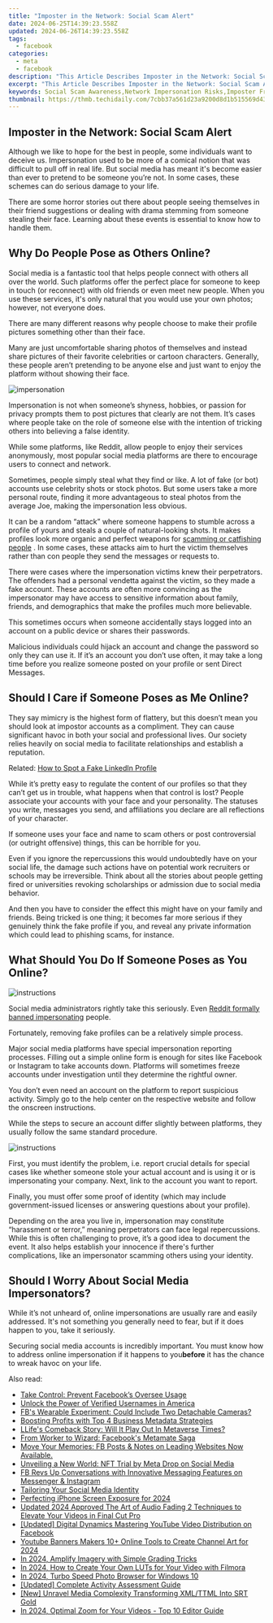 ```yaml
---
title: "Imposter in the Network: Social Scam Alert"
date: 2024-06-25T14:39:23.558Z
updated: 2024-06-26T14:39:23.558Z
tags:
  - facebook
categories:
  - meta
  - facebook
description: "This Article Describes Imposter in the Network: Social Scam Alert"
excerpt: "This Article Describes Imposter in the Network: Social Scam Alert"
keywords: Social Scam Awareness,Network Impersonation Risks,Imposter Fraud Prevention,Network Security Threats,Social Engineering Scams,Cybersecurity Imposters,Social Media Phishing Alerts
thumbnail: https://thmb.techidaily.com/7cbb37a561d23a9200d8d1b515569d43214c3157eaf7507ac4a1589610732acc.jpg
---
```


## Imposter in the Network: Social Scam Alert

 Although we like to hope for the best in people, some individuals want to deceive us. Impersonation used to be more of a comical notion that was difficult to pull off in real life. But social media has meant it's become easier than ever to pretend to be someone you’re not. In some cases, these schemes can do serious damage to your life.

 There are some horror stories out there about people seeing themselves in their friend suggestions or dealing with drama stemming from someone stealing their face. Learning about these events is essential to know how to handle them.

## Why Do People Pose as Others Online?

 Social media is a fantastic tool that helps people connect with others all over the world. Such platforms offer the perfect place for someone to keep in touch (or reconnect) with old friends or even meet new people. When you use these services, it's only natural that you would use your own photos; however, not everyone does.

 There are many different reasons why people choose to make their profile pictures something other than their face.

 Many are just uncomfortable sharing photos of themselves and instead share pictures of their favorite celebrities or cartoon characters. Generally, these people aren’t pretending to be anyone else and just want to enjoy the platform without showing their face.

![impersonation](https://static1.makeuseofimages.com/wordpress/wp-content/uploads/2021/04/pexels-thomas-vanhaecht-92129.jpg)

 Impersonation is not when someone’s shyness, hobbies, or passion for privacy prompts them to post pictures that clearly are not them. It’s cases where people take on the role of someone else with the intention of tricking others into believing a false identity.

 While some platforms, like Reddit, allow people to enjoy their services anonymously, most popular social media platforms are there to encourage users to connect and network.

 Sometimes, people simply steal what they find or like. A lot of fake (or bot) accounts use celebrity shots or stock photos. But some users take a more personal route, finding it more advantageous to steal photos from the average Joe, making the impersonation less obvious.

 It can be a random “attack” where someone happens to stumble across a profile of yours and steals a couple of natural-looking shots. It makes profiles look more organic and perfect weapons for [scamming or catfishing people](https://www.makeuseof.com/what-does-catfish-mean/) . In some cases, these attacks aim to hurt the victim themselves rather than con people they send the messages or requests to.

 There were cases where the impersonation victims knew their perpetrators. The offenders had a personal vendetta against the victim, so they made a fake account. These accounts are often more convincing as the impersonator may have access to sensitive information about family, friends, and demographics that make the profiles much more believable.

 This sometimes occurs when someone accidentally stays logged into an account on a public device or shares their passwords.

 Malicious individuals could hijack an account and change the password so only they can use it. If it’s an account you don’t use often, it may take a long time before you realize someone posted on your profile or sent Direct Messages.

## Should I Care if Someone Poses as Me Online?

 They say mimicry is the highest form of flattery, but this doesn’t mean you should look at impostor accounts as a compliment. They can cause significant havoc in both your social and professional lives. Our society relies heavily on social media to facilitate relationships and establish a reputation.

 Related: [How to Spot a Fake LinkedIn Profile](https://www.makeuseof.com/spot-a-fake-linkedin-profile/)

 While it’s pretty easy to regulate the content of our profiles so that they can’t get us in trouble, what happens when that control is lost? People associate your accounts with your face and your personality. The statuses you write, messages you send, and affiliations you declare are all reflections of your character.

 If someone uses your face and name to scam others or post controversial (or outright offensive) things, this can be horrible for you.

 Even if you ignore the repercussions this would undoubtedly have on your social life, the damage such actions have on potential work recruiters or schools may be irreversible. Think about all the stories about people getting fired or universities revoking scholarships or admission due to social media behavior.

 And then you have to consider the effect this might have on your family and friends. Being tricked is one thing; it becomes far more serious if they genuinely think the fake profile if you, and reveal any private information which could lead to phishing scams, for instance.

## What Should You Do If Someone Poses as You Online?

![instructions](https://static1.makeuseofimages.com/wordpress/wp-content/uploads/2021/04/instructions-1.png)

 Social media administrators rightly take this seriously. Even [Reddit formally banned impersonating](https://www.makeuseof.com/tag/do-not-impersonate-people-on-reddit/) people.

 Fortunately, removing fake profiles can be a relatively simple process.

 Major social media platforms have special impersonation reporting processes. Filling out a simple online form is enough for sites like Facebook or Instagram to take accounts down. Platforms will sometimes freeze accounts under investigation until they determine the rightful owner.

 You don’t even need an account on the platform to report suspicious activity. Simply go to the help center on the respective website and follow the onscreen instructions.

 While the steps to secure an account differ slightly between platforms, they usually follow the same standard procedure.

![instructions](https://static1.makeuseofimages.com/wordpress/wp-content/uploads/2021/04/instructions-2.png)

 First, you must identify the problem, i.e. report crucial details for special cases like whether someone stole your actual account and is using it or is impersonating your company. Next, link to the account you want to report.

 Finally, you must offer some proof of identity (which may include government-issued licenses or answering questions about your profile).

 Depending on the area you live in, impersonation may constitute “harassment or terror,” meaning perpetrators can face legal repercussions. While this is often challenging to prove, it’s a good idea to document the event. It also helps establish your innocence if there's further complications, like an impersonator scamming others using your identity.

## Should I Worry About Social Media Impersonators?

 While it’s not unheard of, online impersonations are usually rare and easily addressed. It's not something you generally need to fear, but if it does happen to you, take it seriously.

 Securing social media accounts is incredibly important. You must know how to address online impersonation if it happens to you**before** it has the chance to wreak havoc on your life.


<ins class="adsbygoogle"
     style="display:block"
     data-ad-format="autorelaxed"
     data-ad-client="ca-pub-7571918770474297"
     data-ad-slot="1223367746"></ins>



<ins class="adsbygoogle"
     style="display:block"
     data-ad-client="ca-pub-7571918770474297"
     data-ad-slot="8358498916"
     data-ad-format="auto"
     data-full-width-responsive="true"></ins>

<span class="atpl-alsoreadstyle">Also read:</span>
<div><ul>
<li><a href="https://facebook.techidaily.com/take-control-prevent-facebooks-oversee-usage/"><u>Take Control: Prevent Facebook’s Oversee Usage</u></a></li>
<li><a href="https://facebook.techidaily.com/unlock-the-power-of-verified-usernames-in-america/"><u>Unlock the Power of Verified Usernames in America</u></a></li>
<li><a href="https://facebook.techidaily.com/fbs-wearable-experiment-could-include-two-detachable-cameras/"><u>FB's Wearable Experiment: Could Include Two Detachable Cameras?</u></a></li>
<li><a href="https://facebook.techidaily.com/boosting-profits-with-top-4-business-metadata-strategies/"><u>Boosting Profits with Top 4 Business Metadata Strategies</u></a></li>
<li><a href="https://facebook.techidaily.com/llifes-comeback-story-will-it-play-out-in-metaverse-times/"><u>LLife's Comeback Story: Will It Play Out In Metaverse Times?</u></a></li>
<li><a href="https://facebook.techidaily.com/from-worker-to-wizard-facebooks-metamate-saga/"><u>From Worker to Wizard: Facebook's Metamate Saga</u></a></li>
<li><a href="https://facebook.techidaily.com/1719149463063-move-your-memories-fb-posts-and-notes-on-leading-websites-now-available/"><u>Move Your Memories: FB Posts & Notes on Leading Websites Now Available.</u></a></li>
<li><a href="https://facebook.techidaily.com/unveiling-a-new-world-nft-trial-by-meta-drop-on-social-media/"><u>Unveiling a New World: NFT Trial by Meta Drop on Social Media</u></a></li>
<li><a href="https://facebook.techidaily.com/fb-revs-up-conversations-with-innovative-messaging-features-on-messenger-and-instagram/"><u>FB Revs Up Conversations with Innovative Messaging Features on Messenger & Instagram</u></a></li>
<li><a href="https://facebook.techidaily.com/tailoring-your-social-media-identity/"><u>Tailoring Your Social Media Identity</u></a></li>
<li><a href="https://extra-support.techidaily.com/perfecting-iphone-screen-exposure-for-2024/"><u>Perfecting iPhone Screen Exposure for 2024</u></a></li>
<li><a href="https://ai-video-apps.techidaily.com/updated-2024-approved-the-art-of-audio-fading-2-techniques-to-elevate-your-videos-in-final-cut-pro/"><u>Updated 2024 Approved The Art of Audio Fading 2 Techniques to Elevate Your Videos in Final Cut Pro</u></a></li>
<li><a href="https://youtube-videos.techidaily.com/updated-digital-dynamics-mastering-youtube-video-distribution-on-facebook/"><u>[Updated] Digital Dynamics  Mastering YouTube Video Distribution on Facebook</u></a></li>
<li><a href="https://facebook-video-share.techidaily.com/youtube-banners-makers-10plus-online-tools-to-create-channel-art-for-2024/"><u>Youtube Banners Makers  10+ Online Tools to Create Channel Art for 2024</u></a></li>
<li><a href="https://extra-information.techidaily.com/in-2024-amplify-imagery-with-simple-grading-tricks/"><u>In 2024, Amplify Imagery with Simple Grading Tricks</u></a></li>
<li><a href="https://ai-editing-video.techidaily.com/in-2024-how-to-create-your-own-luts-for-your-video-with-filmora/"><u>In 2024, How to Create Your Own LUTs for Your Video with Filmora</u></a></li>
<li><a href="https://some-guidance.techidaily.com/in-2024-turbo-speed-photo-browser-for-windows-10/"><u>In 2024, Turbo Speed Photo Browser for Windows 10</u></a></li>
<li><a href="https://extra-hints.techidaily.com/updated-complete-activity-assessment-guide/"><u>[Updated] Complete Activity Assessment Guide</u></a></li>
<li><a href="https://some-approaches.techidaily.com/new-unravel-media-complexity-transforming-xmlttml-into-srt-gold/"><u>[New] Unravel Media Complexity  Transforming XML/TTML Into SRT Gold</u></a></li>
<li><a href="https://extra-support.techidaily.com/in-2024-optimal-zoom-for-your-videos-top-10-editor-guide/"><u>In 2024, Optimal Zoom for Your Videos - Top 10 Editor Guide</u></a></li>
</ul></div>
